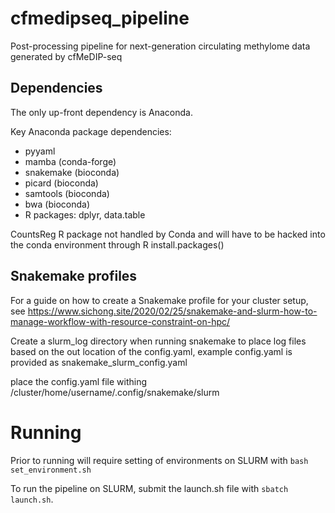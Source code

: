 # cfmedipseq_pipeline
Post-processing pipeline for next-generation circulating methylome data generated by cfMeDIP-seq

## Dependencies

The only up-front dependency is Anaconda.

Key Anaconda package dependencies:

- pyyaml
- mamba (conda-forge)
- snakemake (bioconda)
- picard (bioconda)
- samtools (bioconda)
- bwa (bioconda)
- R packages: dplyr, data.table

CountsReg R package not handled by Conda and will have to be hacked into the conda environment through R install.packages() 

## Snakemake profiles

For a guide on how to create a Snakemake profile for your cluster setup, see https://www.sichong.site/2020/02/25/snakemake-and-slurm-how-to-manage-workflow-with-resource-constraint-on-hpc/

Create a slurm_log directory when running snakemake to place log files based on the out location of the config.yaml, example config.yaml is provided as snakemake_slurm_config.yaml

place the config.yaml file withing /cluster/home/username/.config/snakemake/slurm

# Running

Prior to running will require setting of environments on SLURM with `bash set_environment.sh`

To run the pipeline on SLURM, submit the launch.sh file with `sbatch launch.sh`.
